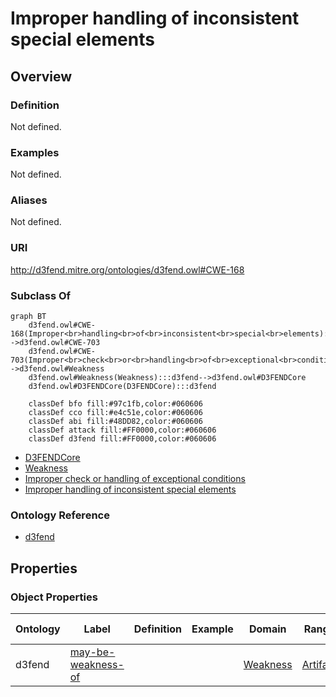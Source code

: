 # Improper handling of inconsistent special elements

## Overview

### Definition
Not defined.

### Examples
Not defined.

### Aliases
Not defined.

### URI
http://d3fend.mitre.org/ontologies/d3fend.owl#CWE-168

### Subclass Of
```mermaid
graph BT
    d3fend.owl#CWE-168(Improper<br>handling<br>of<br>inconsistent<br>special<br>elements):::d3fend-->d3fend.owl#CWE-703
    d3fend.owl#CWE-703(Improper<br>check<br>or<br>handling<br>of<br>exceptional<br>conditions):::d3fend-->d3fend.owl#Weakness
    d3fend.owl#Weakness(Weakness):::d3fend-->d3fend.owl#D3FENDCore
    d3fend.owl#D3FENDCore(D3FENDCore):::d3fend
    
    classDef bfo fill:#97c1fb,color:#060606
    classDef cco fill:#e4c51e,color:#060606
    classDef abi fill:#48DD82,color:#060606
    classDef attack fill:#FF0000,color:#060606
    classDef d3fend fill:#FF0000,color:#060606
```

- [D3FENDCore](/docs/ontology/reference/model/D3FENDCore/D3FENDCore.md)
- [Weakness](/docs/ontology/reference/model/D3FENDCore/Weakness/Weakness.md)
- [Improper check or handling of exceptional conditions](/docs/ontology/reference/model/D3FENDCore/Weakness/Improper%20check%20or%20handling%20of%20exceptional%20conditions/Improper%20check%20or%20handling%20of%20exceptional%20conditions.md)
- [Improper handling of inconsistent special elements](/docs/ontology/reference/model/D3FENDCore/Weakness/Improper%20check%20or%20handling%20of%20exceptional%20conditions/Improper%20handling%20of%20inconsistent%20special%20elements/Improper%20handling%20of%20inconsistent%20special%20elements.md)


### Ontology Reference
- [d3fend](http://d3fend.mitre.org/ontologies/d3fend.owl#)

## Properties
### Object Properties
| Ontology | Label | Definition | Example | Domain | Range | Inverse Of |
|----------|-------|------------|---------|--------|-------|------------|
| d3fend | [may-be-weakness-of](http://d3fend.mitre.org/ontologies/d3fend.owl#may-be-weakness-of) |  |  | [Weakness](/docs/ontology/reference/model/D3FENDCore/Weakness/Weakness.md) | [Artifact](/docs/ontology/reference/model/D3FENDCore/Artifact/Artifact.md) | [may-have-weakness](http://d3fend.mitre.org/ontologies/d3fend.owl#may-have-weakness) |

